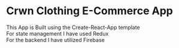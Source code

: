 # Crwn Clothing E-Commerce App

<div>This App is Built using the Create-React-App template</div>
<div>For state management I have used Redux</div>
<div>For the backend I have utilized Firebase</div>

